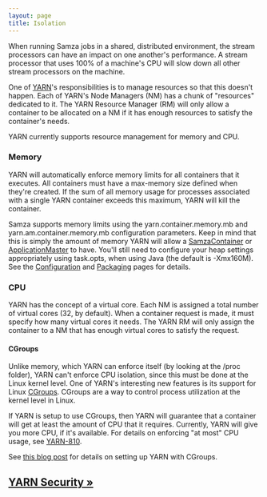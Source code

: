 ```yaml
---
layout: page
title: Isolation
---
```

<!--
   Licensed to the Apache Software Foundation (ASF) under one or more
   contributor license agreements.  See the NOTICE file distributed with
   this work for additional information regarding copyright ownership.
   The ASF licenses this file to You under the Apache License, Version 2.0
   (the "License"); you may not use this file except in compliance with
   the License.  You may obtain a copy of the License at

       http://www.apache.org/licenses/LICENSE-2.0

   Unless required by applicable law or agreed to in writing, software
   distributed under the License is distributed on an "AS IS" BASIS,
   WITHOUT WARRANTIES OR CONDITIONS OF ANY KIND, either express or implied.
   See the License for the specific language governing permissions and
   limitations under the License.
-->

When running Samza jobs in a shared, distributed environment, the stream processors can have an impact on one another's performance. A stream processor that uses 100% of a machine's CPU will slow down all other stream processors on the machine.

One of [YARN](http://hadoop.apache.org/docs/current/hadoop-yarn/hadoop-yarn-site/YARN.html)'s responsibilities is to manage resources so that this doesn't happen. Each of YARN's Node Managers (NM) has a chunk of "resources" dedicated to it. The YARN Resource Manager (RM) will only allow a container to be allocated on a NM if it has enough resources to satisfy the container's needs.

YARN currently supports resource management for memory and CPU.

### Memory

YARN will automatically enforce memory limits for all containers that it executes. All containers must have a max-memory size defined when they're created. If the sum of all memory usage for processes associated with a single YARN container exceeds this maximum, YARN will kill the container.

Samza supports memory limits using the yarn.container.memory.mb and yarn.am.container.memory.mb configuration parameters. Keep in mind that this is simply the amount of memory YARN will allow a [SamzaContainer](../container/samza-container.html) or [ApplicationMaster](application-master.html) to have. You'll still need to configure your heap settings appropriately using task.opts, when using Java (the default is -Xmx160M). See the [Configuration](../jobs/configuration.html) and [Packaging](../jobs/packaging.html) pages for details.

### CPU

YARN has the concept of a virtual core. Each NM is assigned a total number of virtual cores (32, by default). When a container request is made, it must specify how many virtual cores it needs. The YARN RM will only assign the container to a NM that has enough virtual cores to satisfy the request.

#### CGroups

Unlike memory, which YARN can enforce itself (by looking at the /proc folder), YARN can't enforce CPU isolation, since this must be done at the Linux kernel level. One of YARN's interesting new features is its support for Linux [CGroups](https://www.kernel.org/doc/Documentation/cgroups/cgroups.txt). CGroups are a way to control process utilization at the kernel level in Linux.

If YARN is setup to use CGroups, then YARN will guarantee that a container will get at least the amount of CPU that it requires. Currently, YARN will give you more CPU, if it's available. For details on enforcing "at most" CPU usage, see [YARN-810](https://issues.apache.org/jira/browse/YARN-810). 

See [this blog post](http://riccomini.name/posts/hadoop/2013-06-14-yarn-with-cgroups/) for details on setting up YARN with CGroups.

## [YARN Security &raquo;](../yarn/yarn-secuirty.html)
